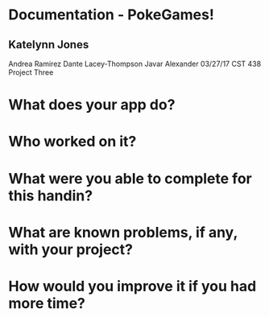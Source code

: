 # Documentation - PokeGames!

## Katelynn Jones
Andrea Ramirez 
Dante Lacey-Thompson
Javar Alexander
03/27/17 CST 438 Project Three

# What does your app do?


# Who worked on it?


# What were you able to complete for this handin?


# What are known problems, if any, with your project?



# How would you improve it if you had more time?
